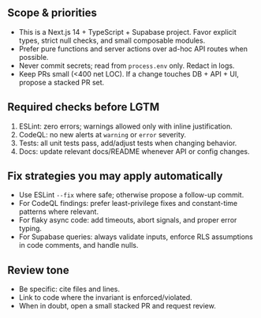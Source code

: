 ## Scope & priorities
- This is a Next.js 14 + TypeScript + Supabase project. Favor explicit types, strict null checks, and small composable modules.
- Prefer pure functions and server actions over ad-hoc API routes when possible.
- Never commit secrets; read from `process.env` only. Redact in logs.
- Keep PRs small (<400 net LOC). If a change touches DB + API + UI, propose a stacked PR set.

## Required checks before LGTM
1. ESLint: zero errors; warnings allowed only with inline justification.
2. CodeQL: no new alerts at `warning` or `error` severity.
3. Tests: all unit tests pass, add/adjust tests when changing behavior.
4. Docs: update relevant docs/README whenever API or config changes.

## Fix strategies you may apply automatically
- Use ESLint `--fix` where safe; otherwise propose a follow-up commit.
- For CodeQL findings: prefer least-privilege fixes and constant-time patterns where relevant.
- For flaky async code: add timeouts, abort signals, and proper error typing.
- For Supabase queries: always validate inputs, enforce RLS assumptions in code comments, and handle nulls.

## Review tone
- Be specific: cite files and lines.
- Link to code where the invariant is enforced/violated.
- When in doubt, open a small stacked PR and request review.

